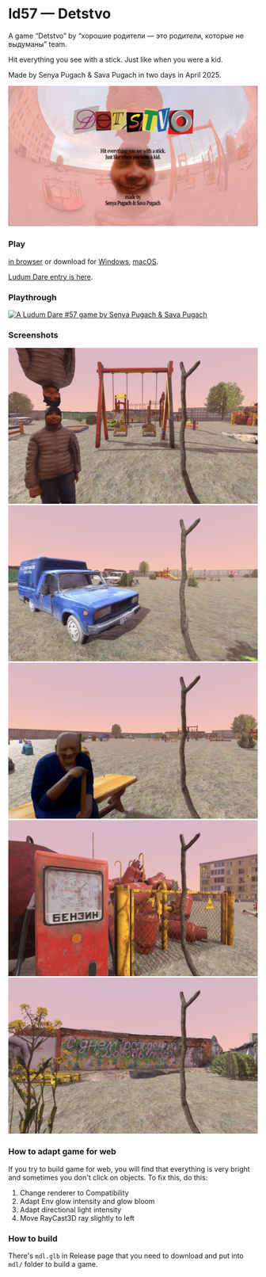 # ld57 — Detstvo
A game “Detstvo” by “хорошие родители — это родители, которые не выдуманы” team.

Hit everything you see with a stick. Just like when you were a kid.

Made by Senya Pugach & Sava Pugach in two days in April 2025.

![](https://raw.githubusercontent.com/upisfree/ld57/refs/heads/master/textures/preview.png)

### Play
[in browser](http://upisfr.ee/game/ld57/) or download for [Windows](https://github.com/upisfree/ld57/releases/download/v1.0.0/DetstvoWindows.zip), [macOS](https://github.com/upisfree/ld57/releases/download/v1.0.0/DetstvoMacOS.zip).

[Ludum Dare entry is here](https://ldjam.com/events/ludum-dare/57/detstvo).

### Playthrough
[![A Ludum Dare #57 game by Senya Pugach & Sava Pugach](http://img.youtube.com/vi/Vdocf1H_7w8/0.jpg)](https://youtu.be/Vdocf1H_7w8 "Detstvo")

### Screenshots
![](./screenshots/1.jpg)
![](./screenshots/2.jpg)
![](./screenshots/3.jpg)
![](./screenshots/4.jpg)
![](./screenshots/5.jpg)

### How to adapt game for web
If you try to build game for web, you will find that everything is very bright and sometimes you don't click on objects. To fix this, do this:
1. Change renderer to Compatibility
2. Adapt Env glow intensity and glow bloom
3. Adapt directional light intensity
4. Move RayCast3D ray slightly to left

### How to build
There's `mdl.glb` in Release page that you need to download and put into `mdl/` folder to build a game.